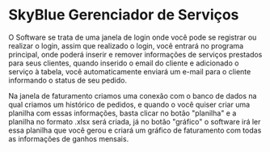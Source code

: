 # SkyBlue Gerenciador de Serviços


O Software se trata de uma janela de login onde você pode se registrar ou realizar o login, assim que realizado o login, você entrará no programa principal, onde poderá inserir e remover informações de serviços prestados para seus clientes, quando inserido o email do cliente e adicionado o serviço à tabela, você automaticamente enviará um e-mail para o cliente informando o status de seu pedido.

Na janela de faturamento criamos uma conexão com o banco de dados na qual criamos um histórico de pedidos, e quando o você quiser criar uma planilha com essas informações, basta clicar no botão "planilha" e a planilha no formato .xlsx será criada, já no botão "gráfico" o software irá ler essa planilha que você gerou e criará um gráfico de faturamento com todas as informações de ganhos mensais.
 
 

